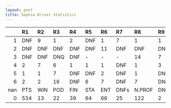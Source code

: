 ```yaml
---
layout: post 
title: Sophia Driver Statistics
--- 
```


|     | R1   | R2   | R3   | R4   | R5   | R6   | R7   | R8     | R9   | R10   | R11   | R12   | Points   | Pos   |
|----:|:-----|:-----|:-----|:-----|:-----|:-----|:-----|:-------|:-----|:------|:------|:------|:---------|:------|
|   1 | DNF  | 9    | 1    | 2    | DNF  | 1    | 7    | 1      | 1    | 2     | 1     | 3     | 160.0    | 1.0   |
|   2 | DNF  | DNF  | DNF  | DNF  | DNF  | 11   | DNF  | DNF    | DNF  | DNF   | DNF   | DNQ   | 0.0      | 23.0  |
|   3 | DNF  | DNF  | DNQ  | DNF  | -    | -    | -    | 14     | 7    | DNF   | 11    | 1     | 44.0     | 9.0   |
|   4 | 2    | 7    | 6    | 1    | 1    | 1    | DNF  | 1      | 3    | 4     | 12    | 2     | 172.0    | 1.0   |
|   5 | 1    | 1    | 7    | DNF  | DNF  | 2    | DNF  | 1      | DNF  | DNF   | 11    | 17    | 99.0     | 4.0   |
|   6 | 2    | 2    | 16   | DNF  | 6    | 7    | DNF  | 7      | DNF  | nan   | nan   | nan   | 59.0     | 7.0   |
| nan | PTS  | WIN  | POD  | FIN  | STA  | ENT  | DNFs | N.PROF | DNQ  | %FIN  | PPR   | BST   | CHA      | RNK   |
|   0 | 534  | 13   | 22   | 39   | 64   | 66   | 25   | 122    | 2    | 60.94 | 8.09  | 1     | 2.0      | 4.0   |